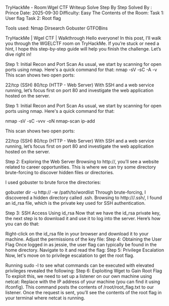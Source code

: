 TryHackMe - Room:Wgel CTF Writeup Solve Step By Step
Solved By : Prince
Date: 2025-09-30
Difficulty: Easy
The Contents of the Room:
Task 1: User flag
Task 2: Root flag

Tools used:
Nmap
Dirsearch
Gobuster
GTFOBins

TryHackMe | Wgel CTF | Walkthrough
 Hello everyone! In this post, I’ll walk you through the WGELCTF room on TryHackMe. If you’re stuck or need a hint, I hope this step-by-step guide will help you finish the challenge. Let’s dive right in!

Step 1: Initial Recon and Port Scan
As usual, we start by scanning for open ports using nmap. Here's a quick command for that:
nmap -sV -sC -A <IP TARGET> -v
This scan shows two open ports:

22/tcp (SSH)
80/tcp (HTTP - Web Server)
With SSH and a web service running, let’s focus first on port 80 and investigate the web application hosted on the server.

Step 1: Initial Recon and Port Scan
As usual, we start by scanning for open ports using nmap. Here's a quick command for that:

 nmap -sV -sC -vvv -oN nmap-scan ip-add


 
This scan shows two open ports:

22/tcp (SSH)
80/tcp (HTTP - Web Server)
With SSH and a web service running, let’s focus first on port 80 and investigate the web application hosted on the server.

Step 2: Exploring the Web Server
Browsing to http://<target-ip>, you’ll see a website related to career opportunities. This is where we can try some directory brute-forcing to discover hidden files or directories.

I used gobuster to brute force the directories:

 gobuster dir -u http://<target-ip> -w /path/to/wordlist
 Through brute-forcing, I discovered a hidden directory called .ssh. Browsing to http://<target-ip>/.ssh/, I found an id_rsa file, which is the private key used for SSH authentication.

 

Step 3: SSH Access Using id_rsa
Now that we have the id_rsa private key, the next step is to download it and use it to log into the server. Here’s how you can do that:

Right-click on the id_rsa file in your browser and download it to your machine.
Adjust the permissions of the key file:
Step 4: Obtaining the User Flag
Once logged in as jessie, the user flag can typically be found in the home directory. Navigate to it and read the flag:
Step 5: Privilege Escalation
Now, let's move on to privilege escalation to get the root flag.

Running sudo -l to see what commands can be executed with elevated privileges revealed the following:
Step 6: Exploiting Wget to Gain Root Flag
To exploit this, we need to set up a listener on our own machine using netcat:
Replace <your-ip> with the IP address of your machine (you can find it using ifconfig). This command posts the contents of /root/root_flag.txt to our listener. Once the request is sent, you’ll see the contents of the root flag in your terminal where netcat is running.